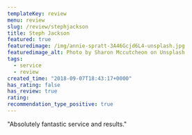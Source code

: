 ```yaml
---
templateKey: review
menu: review
slug: /review/stephjackson
title: Steph Jackson
featured: true
featuredimage: /img/annie-spratt-3A46Gcjd6L4-unsplash.jpg
featuredimage_alt: Photo by Sharon Mccutcheon on Unsplash
tags:
  - service
  - review
created_time: "2018-09-07T18:43:17+0000"
has_rating: false
has_review: true
rating: 
recommendation_type_positive: true
---
```

"Absolutely fantastic service and results."